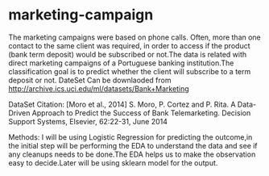 # marketing-campaign

The marketing campaigns were based on phone calls. Often, more than one contact to the same client was required, in order to access if the product (bank term deposit) would be subscribed or not.The data is related with direct marketing campaigns of a Portuguese banking institution.The classification goal is to predict whether the client will subscribe to a term deposit or not.
 DateSet Can be downlaoded from http://archive.ics.uci.edu/ml/datasets/Bank+Marketing
 
DataSet Citation:
[Moro et al., 2014] S. Moro, P. Cortez and P. Rita. A Data-Driven Approach to Predict the Success of Bank Telemarketing. Decision Support Systems, Elsevier, 62:22-31, June 2014


Methods:
I will be using Logistic Regression for predicting the outcome,in the initial step will be performing the EDA to understand the data and see if any cleanups needs to be done.The EDA helps us to make the observation easy to decide.Later will be using sklearn model for the output.
